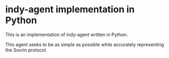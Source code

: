 indy-agent implementation in Python
===================================

This is an implementation of indy-agent written in Python.

This agent seeks to be as simple as possible while accurately representing the Sovrin protocol.
